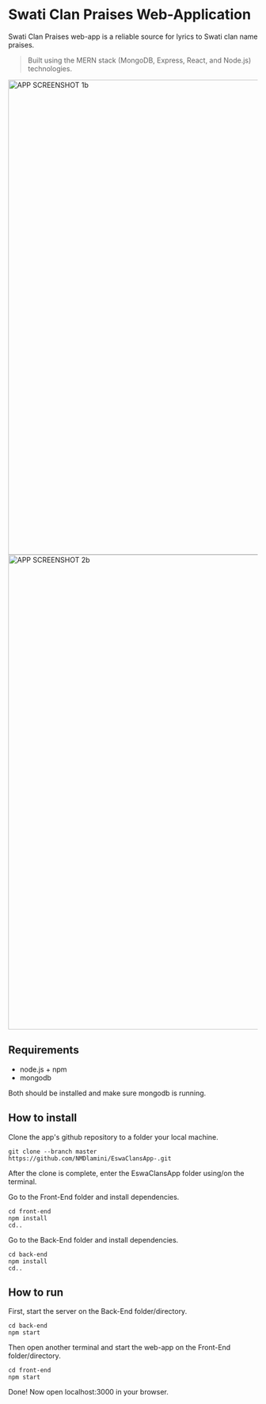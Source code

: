 # Swati Clan Praises Web-Application

Swati Clan Praises web-app is a reliable source for lyrics to Swati clan name praises. <br>
> Built using the MERN stack (MongoDB, Express, React, and Node.js) technologies.

<img width="960" alt="APP SCREENSHOT 1b" src="https://github.com/NMDlamini/EswaClansApp-/assets/77834150/3e9b82dc-0b5a-4793-bfa9-22c9379521bb">


<img width="960" alt="APP SCREENSHOT 2b" src="https://github.com/NMDlamini/EswaClansApp-/assets/77834150/dc0bdd0f-e34d-4c5b-b618-2ae1b9a58072">



## Requirements 
- node.js + npm
- mongodb

Both should be installed and make sure mongodb is running.

## How to install
Clone the app's github repository to a folder your local machine.
```shell
git clone --branch master https://github.com/NMDlamini/EswaClansApp-.git
```
After the clone is complete, enter the EswaClansApp folder using/on the terminal.

Go to the Front-End folder and install dependencies.
```shell
cd front-end
npm install
cd..
```
Go to the Back-End folder and install dependencies.
```shell
cd back-end
npm install
cd..
```
## How to run
First, start the server on the Back-End folder/directory.
```shell
cd back-end
npm start
```
Then open another terminal and start the web-app on the Front-End folder/directory.
```shell
cd front-end
npm start
```
Done! Now open localhost:3000 in your browser.
